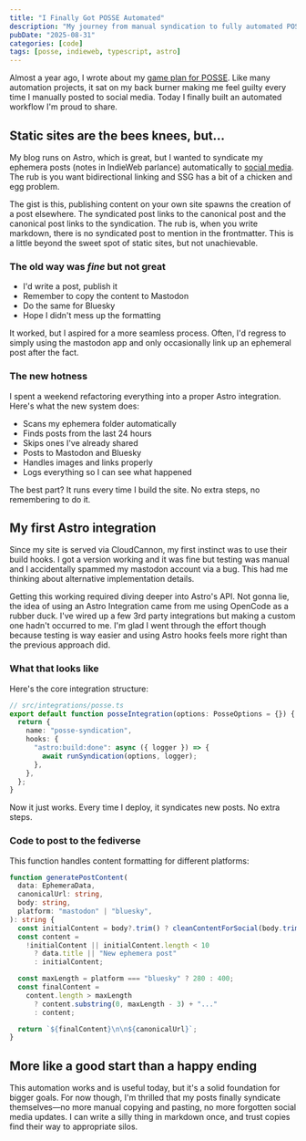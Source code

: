 ```yaml
---
title: "I Finally Got POSSE Automated"
description: "My journey from manual syndication to fully automated POSSE bliss."
pubDate: "2025-08-31"
categories: [code]
tags: [posse, indieweb, typescript, astro]
---
```


Almost a year ago, I wrote about my [game plan for POSSE](/blog/posse). Like
many automation projects, it sat on my back burner making me feel guilty every
time I manually posted to social media. Today I finally built an automated
workflow I'm proud to share.

## Static sites are the bees knees, but...

My blog runs on Astro, which is great, but I wanted to syndicate my ephemera
posts (notes in IndieWeb parlance) automatically to [social
media](https://mastodon.social/@RyanParsley). The rub is you want bidirectional
linking and SSG has a bit of a chicken and egg problem.

The gist is this, publishing content on your own site spawns the creation of a
post elsewhere. The syndicated post links to the canonical post and the
canonical post links to the syndication. The rub is, when you write markdown,
there is no syndicated post to mention in the frontmatter. This is a little
beyond the sweet spot of static sites, but not unachievable.

### The old way was _fine_ but not great

- I'd write a post, publish it
- Remember to copy the content to Mastodon
- Do the same for Bluesky
- Hope I didn't mess up the formatting

It worked, but I aspired for a more seamless process. Often, I'd regress to
simply using the mastodon app and only occasionally link up an ephemeral post
after the fact.

### The new hotness

I spent a weekend refactoring everything into a proper Astro integration. Here's
what the new system does:

- Scans my ephemera folder automatically
- Finds posts from the last 24 hours
- Skips ones I've already shared
- Posts to Mastodon and Bluesky
- Handles images and links properly
- Logs everything so I can see what happened

The best part? It runs every time I build the site. No extra steps, no
remembering to do it.

## My first Astro integration

Since my site is served via CloudCannon, my first instinct was to use their
build hooks. I got a version working and it was fine but testing was manual and
I accidentally spammed my mastodon account via a bug. This had me thinking about
alternative implementation details.

Getting this working required diving deeper into Astro's API. Not gonna lie, the
idea of using an Astro Integration came from me using OpenCode as a rubber duck.
I've wired up a few 3rd party integrations but making a custom one hadn't
occurred to me. I'm glad I went through the effort though because testing is way
easier and using Astro hooks feels more right than the previous approach did.

### What that looks like

Here's the core integration structure:

```typescript
// src/integrations/posse.ts
export default function posseIntegration(options: PosseOptions = {}) {
  return {
    name: "posse-syndication",
    hooks: {
      "astro:build:done": async ({ logger }) => {
        await runSyndication(options, logger);
      },
    },
  };
}
```

Now it just works. Every time I deploy, it syndicates new posts. No extra steps.

### Code to post to the fediverse

This function handles content formatting for different platforms:

```typescript
function generatePostContent(
  data: EphemeraData,
  canonicalUrl: string,
  body: string,
  platform: "mastodon" | "bluesky",
): string {
  const initialContent = body?.trim() ? cleanContentForSocial(body.trim()) : "";
  const content =
    !initialContent || initialContent.length < 10
      ? data.title || "New ephemera post"
      : initialContent;

  const maxLength = platform === "bluesky" ? 280 : 400;
  const finalContent =
    content.length > maxLength
      ? content.substring(0, maxLength - 3) + "..."
      : content;

  return `${finalContent}\n\n${canonicalUrl}`;
}
```

## More like a good start than a happy ending

This automation works and is useful today, but it's a solid foundation for
bigger goals. For now though, I'm thrilled that my posts finally syndicate
themselves—no more manual copying and pasting, no more forgotten social media
updates. I can write a silly thing in markdown once, and trust copies find their
way to appropriate silos.
